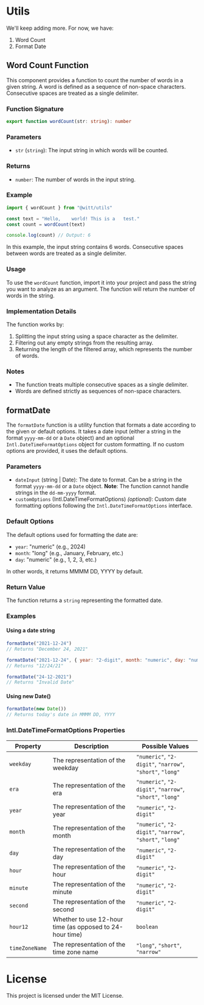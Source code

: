 # Utils

We'll keep adding more. For now, we have:

1. Word Count
2. Format Date

## Word Count Function

This component provides a function to count the number of words in a given string. A word is defined as a sequence of non-space characters. Consecutive spaces are treated as a single delimiter.

### Function Signature

```typescript
export function wordCount(str: string): number
```

### Parameters

- `str` (`string`): The input string in which words will be counted.

### Returns

- `number`: The number of words in the input string.

### Example

```typescript
import { wordCount } from "@witt/utils"

const text = "Hello,    world! This is a   test."
const count = wordCount(text)

console.log(count) // Output: 6
```

In this example, the input string contains 6 words. Consecutive spaces between words are treated as a single delimiter.

### Usage

To use the `wordCount` function, import it into your project and pass the string you want to analyze as an argument. The function will return the number of words in the string.

### Implementation Details

The function works by:

1. Splitting the input string using a space character as the delimiter.
2. Filtering out any empty strings from the resulting array.
3. Returning the length of the filtered array, which represents the number of words.

### Notes

- The function treats multiple consecutive spaces as a single delimiter.
- Words are defined strictly as sequences of non-space characters.

## formatDate

The `formatDate` function is a utility function that formats a date according to the given or default options. It takes a date input (either a string in the format `yyyy-mm-dd` or a `Date` object) and an optional `Intl.DateTimeFormatOptions` object for custom formatting. If no custom options are provided, it uses the default options.

### Parameters

- `dateInput` (string | Date): The date to format. Can be a string in the format `yyyy-mm-dd` or a `Date` object. **Note**: The function cannot handle strings in the `dd-mm-yyyy` format.
- `customOptions` (Intl.DateTimeFormatOptions) _(optional)_: Custom date formatting options following the `Intl.DateTimeFormatOptions` interface.

### Default Options

The default options used for formatting the date are:

- `year`: "numeric" (e.g., 2024)
- `month`: "long" (e.g., January, February, etc.)
- `day`: "numeric" (e.g., 1, 2, 3, etc.)

In other words, it returns MMMM DD, YYYY by default.

### Return Value

The function returns a `string` representing the formatted date.

### Examples

#### Using a date string

```js
formatDate("2021-12-24")
// Returns "December 24, 2021"
```

```js
formatDate("2021-12-24", { year: "2-digit", month: "numeric", day: "numeric" })
// Returns "12/24/21"
```

```js
formatDate("24-12-2021")
// Returns "Invalid Date"
```

#### Using new Date()

```js
formatDate(new Date())
// Returns today's date in MMMM DD, YYYY
```

### Intl.DateTimeFormatOptions Properties

| Property       | Description                                              | Possible Values                                           |
| -------------- | -------------------------------------------------------- | --------------------------------------------------------- |
| `weekday`      | The representation of the weekday                        | `"numeric"`, `"2-digit"`, `"narrow"`, `"short"`, `"long"` |
| `era`          | The representation of the era                            | `"numeric"`, `"2-digit"`, `"narrow"`, `"short"`, `"long"` |
| `year`         | The representation of the year                           | `"numeric"`, `"2-digit"`                                  |
| `month`        | The representation of the month                          | `"numeric"`, `"2-digit"`, `"narrow"`, `"short"`, `"long"` |
| `day`          | The representation of the day                            | `"numeric"`, `"2-digit"`                                  |
| `hour`         | The representation of the hour                           | `"numeric"`, `"2-digit"`                                  |
| `minute`       | The representation of the minute                         | `"numeric"`, `"2-digit"`                                  |
| `second`       | The representation of the second                         | `"numeric"`, `"2-digit"`                                  |
| `hour12`       | Whether to use 12-hour time (as opposed to 24-hour time) | `boolean`                                                 |
| `timeZoneName` | The representation of the time zone name                 | `"long"`, `"short"`, `"narrow"`                           |

# License

This project is licensed under the MIT License.
